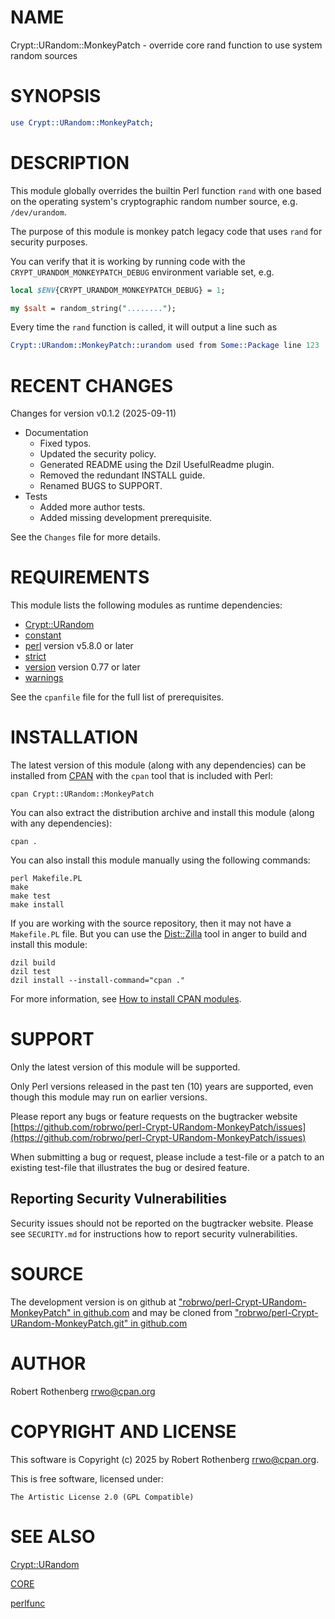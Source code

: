 # NAME

Crypt::URandom::MonkeyPatch - override core rand function to use system random sources

# SYNOPSIS

```perl
use Crypt::URandom::MonkeyPatch;
```

# DESCRIPTION

This module globally overrides the builtin Perl function `rand` with one based on the operating system's cryptographic
random number source, e.g. `/dev/urandom`.

The purpose of this module is monkey patch legacy code that uses `rand` for security purposes.

You can verify that it is working by running code with the `CRYPT_URANDOM_MONKEYPATCH_DEBUG` environment variable set,
e.g.

```perl
local $ENV{CRYPT_URANDOM_MONKEYPATCH_DEBUG} = 1;

my $salt = random_string("........");
```

Every time the `rand` function is called, it will output a line such as

```perl
Crypt::URandom::MonkeyPatch::urandom used from Some::Package line 123
```

# RECENT CHANGES

Changes for version v0.1.2 (2025-09-11)

- Documentation
    - Fixed typos.
    - Updated the security policy.
    - Generated README using the Dzil UsefulReadme plugin.
    - Removed the redundant INSTALL guide.
    - Renamed BUGS to SUPPORT.
- Tests
    - Added more author tests.
    - Added missing development prerequisite.

See the `Changes` file for more details.

# REQUIREMENTS

This module lists the following modules as runtime dependencies:

- [Crypt::URandom](https://metacpan.org/pod/Crypt%3A%3AURandom)
- [constant](https://metacpan.org/pod/constant)
- [perl](https://metacpan.org/pod/perl) version v5.8.0 or later
- [strict](https://metacpan.org/pod/strict)
- [version](https://metacpan.org/pod/version) version 0.77 or later
- [warnings](https://metacpan.org/pod/warnings)

See the `cpanfile` file for the full list of prerequisites.

# INSTALLATION

The latest version of this module (along with any dependencies) can be installed from [CPAN](https://www.cpan.org) with the `cpan` tool that is included with Perl:

```
cpan Crypt::URandom::MonkeyPatch
```

You can also extract the distribution archive and install this module (along with any dependencies):

```
cpan .
```

You can also install this module manually using the following commands:

```
perl Makefile.PL
make
make test
make install
```

If you are working with the source repository, then it may not have a `Makefile.PL` file.  But you can use the [Dist::Zilla](https://dzil.org/) tool in anger to build and install this module:

```
dzil build
dzil test
dzil install --install-command="cpan ."
```

For more information, see [How to install CPAN modules](https://www.cpan.org/modules/INSTALL.html).

# SUPPORT

Only the latest version of this module will be supported.

Only Perl versions released in the past ten (10) years are supported, even though this module may run on earlier versions.

Please report any bugs or feature requests on the bugtracker website
[https://github.com/robrwo/perl-Crypt-URandom-MonkeyPatch/issues](https://github.com/robrwo/perl-Crypt-URandom-MonkeyPatch/issues)

When submitting a bug or request, please include a test-file or a
patch to an existing test-file that illustrates the bug or desired
feature.

## Reporting Security Vulnerabilities

Security issues should not be reported on the bugtracker website. Please see `SECURITY.md` for instructions how to
report security vulnerabilities.

# SOURCE

The development version is on github at ["robrwo/perl-Crypt-URandom-MonkeyPatch" in github.com](https://metacpan.org/pod/github.com#robrwo-perl-Crypt-URandom-MonkeyPatch)
and may be cloned from ["robrwo/perl-Crypt-URandom-MonkeyPatch.git" in github.com](https://metacpan.org/pod/github.com#robrwo-perl-Crypt-URandom-MonkeyPatch.git)

# AUTHOR

Robert Rothenberg <rrwo@cpan.org>

# COPYRIGHT AND LICENSE

This software is Copyright (c) 2025 by Robert Rothenberg <rrwo@cpan.org>.

This is free software, licensed under:

```
The Artistic License 2.0 (GPL Compatible)
```

# SEE ALSO

[Crypt::URandom](https://metacpan.org/pod/Crypt%3A%3AURandom)

[CORE](https://metacpan.org/pod/CORE)

[perlfunc](https://metacpan.org/pod/perlfunc)
